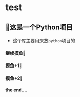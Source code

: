 # test

## 🙌这是一个Python项目
- 这个库主要用来放`python`项目的

#### 继续摸鱼🥩

#### 摸鱼+1🌮

#### 摸鱼+2🍔

#### the end....